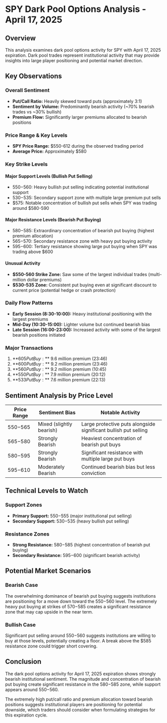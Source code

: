 # SPY Dark Pool Options Analysis - April 17, 2025

## Overview

This analysis examines dark pool options activity for SPY with April 17, 2025 expiration. Dark pool trades represent institutional activity that may provide insights into large player positioning and potential market direction.

## Key Observations

### Overall Sentiment
- **Put/Call Ratio:** Heavily skewed toward puts (approximately 3:1)
- **Sentiment by Volume:** Predominantly bearish activity (~70% bearish trades vs ~30% bullish)
- **Premium Flow:** Significantly larger premiums allocated to bearish positions

### Price Range & Key Levels
- **SPY Price Range:** $550-612 during the observed trading period
- **Average Price:** Approximately $580

### Key Strike Levels

#### Major Support Levels (Bullish Put Selling)
- $550-$560: Heavy bullish put selling indicating potential institutional support
- $530-$535: Secondary support zone with multiple large premium put sells
- $575: Notable concentration of bullish put sells when SPY was trading around $580-590

#### Major Resistance Levels (Bearish Put Buying)
- $580-$585: Extraordinary concentration of bearish put buying (highest premium allocation)
- $565-$570: Secondary resistance zone with heavy put buying activity
- $595-$600: Tertiary resistance showing large put buying when SPY was trading above $600

#### Unusual Activity
- **$550-560 Strike Zone:** Saw some of the largest individual trades (multi-million dollar premiums)
- **$530-535 Zone:** Consistent put buying even at significant discount to current price (potential hedge or crash protection)

### Daily Flow Patterns
- **Early Session (8:30-10:00):** Heavy institutional positioning with the largest premiums
- **Mid-Day (10:30-15:00):** Lighter volume but continued bearish bias
- **Late Session (16:00-23:00):** Increased activity with some of the largest bearish positions initiated

### Major Transactions
1. **$605 Put Buy:** ~$9.6 million premium (23:46)
2. **$600 Put Buy:** ~$9.2 million premium (23:46)
3. **$560 Put Buy:** ~$9.2 million premium (10:45)
4. **$550 Put Buy:** ~$7.9 million premium (20:12)
5. **$533 Put Buy:** ~$7.6 million premium (22:13)

## Sentiment Analysis by Price Level

| Price Range | Sentiment Bias | Notable Activity |
|-------------|----------------|-----------------|
| $550-$565   | Mixed (slightly bearish) | Large protective puts alongside significant bullish put selling |
| $565-$580   | Strongly Bearish | Heaviest concentration of bearish put buys |
| $580-$595   | Strongly Bearish | Significant resistance with multiple large put buys |
| $595-$610   | Moderately Bearish | Continued bearish bias but less conviction |

## Technical Levels to Watch

### Support Zones
- **Primary Support:** $550-$555 (major institutional put selling)
- **Secondary Support:** $530-$535 (heavy bullish put selling)

### Resistance Zones
- **Strong Resistance:** $580-$585 (highest concentration of bearish put buying)
- **Secondary Resistance:** $595-$600 (significant bearish activity)

## Potential Market Scenarios

### Bearish Case
The overwhelming dominance of bearish put buying suggests institutions are positioning for a move down toward the $550-$560 level. The extremely heavy put buying at strikes of $570-$585 creates a significant resistance zone that may cap upside in the near term.

### Bullish Case
Significant put selling around $550-$560 suggests institutions are willing to buy at those levels, potentially creating a floor. A break above the $585 resistance zone could trigger short covering.

## Conclusion

The dark pool options activity for April 17, 2025 expiration shows strongly bearish institutional sentiment. The magnitude and concentration of bearish put buying create significant resistance in the $580-$585 zone, while support appears around $550-$560. 

The extremely high put/call ratio and premium allocation toward bearish positions suggests institutional players are positioning for potential downside, which traders should consider when formulating strategies for this expiration cycle.
